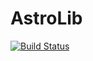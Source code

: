 # AstroLib

[![Build Status](https://travis-ci.org/giordano/AstroLib.jl.svg?branch=master)](https://travis-ci.org/giordano/AstroLib.jl)
